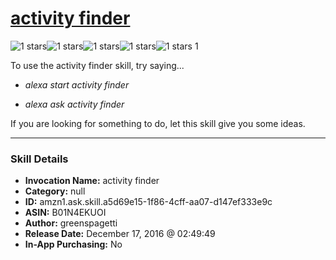 # [activity finder](http://alexa.amazon.com/#skills/amzn1.ask.skill.a5d69e15-1f86-4cff-aa07-d147ef333e9c)
![1 stars](../../images/ic_star_black_18dp_1x.png)![1 stars](../../images/ic_star_border_black_18dp_1x.png)![1 stars](../../images/ic_star_border_black_18dp_1x.png)![1 stars](../../images/ic_star_border_black_18dp_1x.png)![1 stars](../../images/ic_star_border_black_18dp_1x.png) 1

To use the activity finder skill, try saying...

* *alexa start activity finder*

* *alexa ask activity finder*

If you are looking for something to do, let this skill give you some ideas.

***

### Skill Details

* **Invocation Name:** activity finder
* **Category:** null
* **ID:** amzn1.ask.skill.a5d69e15-1f86-4cff-aa07-d147ef333e9c
* **ASIN:** B01N4EKUOI
* **Author:** greenspagetti
* **Release Date:** December 17, 2016 @ 02:49:49
* **In-App Purchasing:** No
